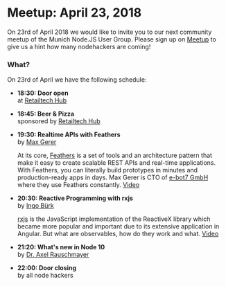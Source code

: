 # Meetup: April 23, 2018

On 23rd of April 2018 we would like to invite you to our next community meetup of the Munich Node.JS User Group. 
Please sign up on [Meetup](https://www.meetup.com/Munich-Node-js-User-Group/events/249663471/) to give us a hint how many nodehackers are coming!

### What?

On 23rd of April we have the following schedule:

*   **18:30: Door open**  
    at [Retailtech Hub](http://www.retailtechhub.com/)
    
*   **18:45: Beer & Pizza**  
    sponsored by [Retailtech Hub](http://www.retailtechhub.com/)
    

*   **19:30: Realtime APIs with Feathers**  
    by [Max Gerer](/speakers.html#maxg)
 
    At its core, [Feathers](https://feathersjs.com/) is a set of tools and an
    architecture pattern that make it easy to create scalable REST APIs and
    real-time applications. With Feathers, you can literally build prototypes in
    minutes and production-ready apps in days. Max Gerer is CTO of [e-bot7 GmbH](https://e-bot7.de)
    where they use Feathers constantly. [Video](https://youtu.be/MyMqPSIF1Ao)

*   **20:30: Reactive Programming with rxjs**  
    by [Ingo Bürk](/speakers.html#ingob)
  
    [rxjs](http://reactivex.io/rxjs/) is the JavaScript implementation of the
    ReactiveX library which became more popular and important due to its extensive
    application in Angular. But what are observables, how do they work and what. [Video](https://youtu.be/ta0HxnI2Bo0)

*   **21:20: What's new in Node 10**  
    by [Dr. Axel Rauschmayer]()
  
*   **22:00: Door closing**  
    by all node hackers
  

